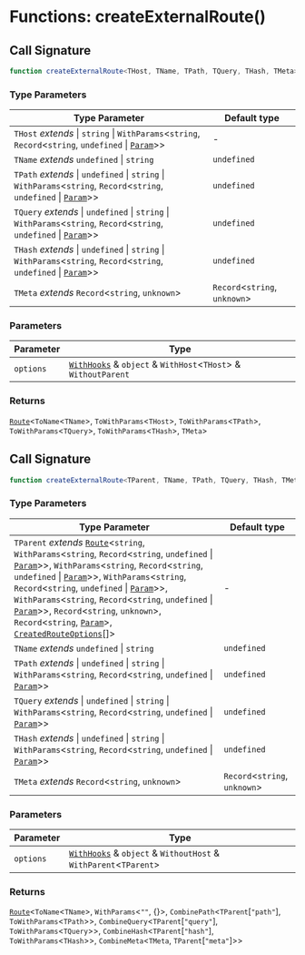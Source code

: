 # Functions: createExternalRoute()

## Call Signature

```ts
function createExternalRoute<THost, TName, TPath, TQuery, THash, TMeta>(options): Route<ToName<TName>, ToWithParams<THost>, ToWithParams<TPath>, ToWithParams<TQuery>, ToWithParams<THash>, TMeta>
```

### Type Parameters

| Type Parameter | Default type |
| ------ | ------ |
| `THost` *extends* \| `string` \| `WithParams`\<`string`, `Record`\<`string`, `undefined` \| [`Param`](../types/Param.md)\>\> | - |
| `TName` *extends* `undefined` \| `string` | `undefined` |
| `TPath` *extends* \| `undefined` \| `string` \| `WithParams`\<`string`, `Record`\<`string`, `undefined` \| [`Param`](../types/Param.md)\>\> | `undefined` |
| `TQuery` *extends* \| `undefined` \| `string` \| `WithParams`\<`string`, `Record`\<`string`, `undefined` \| [`Param`](../types/Param.md)\>\> | `undefined` |
| `THash` *extends* \| `undefined` \| `string` \| `WithParams`\<`string`, `Record`\<`string`, `undefined` \| [`Param`](../types/Param.md)\>\> | `undefined` |
| `TMeta` *extends* `Record`\<`string`, `unknown`\> | `Record`\<`string`, `unknown`\> |

### Parameters

| Parameter | Type |
| ------ | ------ |
| `options` | [`WithHooks`](../types/WithHooks.md) & `object` & `WithHost`\<`THost`\> & `WithoutParent` |

### Returns

[`Route`](../types/Route.md)\<`ToName`\<`TName`\>, `ToWithParams`\<`THost`\>, `ToWithParams`\<`TPath`\>, `ToWithParams`\<`TQuery`\>, `ToWithParams`\<`THash`\>, `TMeta`\>

## Call Signature

```ts
function createExternalRoute<TParent, TName, TPath, TQuery, THash, TMeta>(options): Route<ToName<TName>, WithParams<"", {}>, CombinePath<TParent["path"], ToWithParams<TPath>>, CombineQuery<TParent["query"], ToWithParams<TQuery>>, CombineHash<TParent["hash"], ToWithParams<THash>>, CombineMeta<TMeta, TParent["meta"]>>
```

### Type Parameters

| Type Parameter | Default type |
| ------ | ------ |
| `TParent` *extends* [`Route`](../types/Route.md)\<`string`, `WithParams`\<`string`, `Record`\<`string`, `undefined` \| [`Param`](../types/Param.md)\>\>, `WithParams`\<`string`, `Record`\<`string`, `undefined` \| [`Param`](../types/Param.md)\>\>, `WithParams`\<`string`, `Record`\<`string`, `undefined` \| [`Param`](../types/Param.md)\>\>, `WithParams`\<`string`, `Record`\<`string`, `undefined` \| [`Param`](../types/Param.md)\>\>, `Record`\<`string`, `unknown`\>, `Record`\<`string`, [`Param`](../types/Param.md)\>, [`CreatedRouteOptions`](../types/CreatedRouteOptions.md)[]\> | - |
| `TName` *extends* `undefined` \| `string` | `undefined` |
| `TPath` *extends* \| `undefined` \| `string` \| `WithParams`\<`string`, `Record`\<`string`, `undefined` \| [`Param`](../types/Param.md)\>\> | `undefined` |
| `TQuery` *extends* \| `undefined` \| `string` \| `WithParams`\<`string`, `Record`\<`string`, `undefined` \| [`Param`](../types/Param.md)\>\> | `undefined` |
| `THash` *extends* \| `undefined` \| `string` \| `WithParams`\<`string`, `Record`\<`string`, `undefined` \| [`Param`](../types/Param.md)\>\> | `undefined` |
| `TMeta` *extends* `Record`\<`string`, `unknown`\> | `Record`\<`string`, `unknown`\> |

### Parameters

| Parameter | Type |
| ------ | ------ |
| `options` | [`WithHooks`](../types/WithHooks.md) & `object` & `WithoutHost` & `WithParent`\<`TParent`\> |

### Returns

[`Route`](../types/Route.md)\<`ToName`\<`TName`\>, `WithParams`\<`""`, \{\}\>, `CombinePath`\<`TParent`\[`"path"`\], `ToWithParams`\<`TPath`\>\>, `CombineQuery`\<`TParent`\[`"query"`\], `ToWithParams`\<`TQuery`\>\>, `CombineHash`\<`TParent`\[`"hash"`\], `ToWithParams`\<`THash`\>\>, `CombineMeta`\<`TMeta`, `TParent`\[`"meta"`\]\>\>
